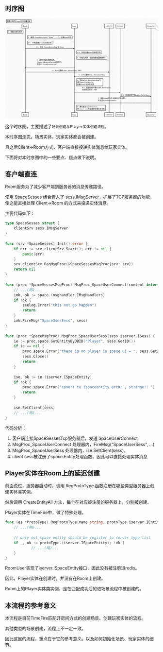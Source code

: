 ## 时序图

![图1](assets/h.jpg)

这个时序图，主要描述了`场景创建与Player实体创建流程`。

本时序图走完，场景实体、玩家实体都会被创建。

且之后Client->Room方式，客户端直接投递实体消息给玩家实体。

下面将对本时序图中的一些要点、疑点做下说明。

## 客户端直连

Room服务为了减少客户端到服务器的消息传递路径。

使用 SpaceSesses 组合嵌入了 sess.IMsgServer，扩展了TCP服务器的功能。使之能直接处理 Client->Room 的方式来投递实体消息。

主要代码如下：

```go
type SpaceSesses struct {
	clientSrv sess.IMsgServer
}

func (srv *SpaceSesses) Init() error {
	if err := srv.clientSrv.Start(); err != nil {
		panic(err)
	}
	srv.clientSrv.RegMsgProc(&SpaceSessesMsgProc{srv: srv})
	return nil
}

func (proc *SpaceSessesMsgProc) MsgProc_SpaceUserConnect(content interface{}) {
	// ...(略)...
	imh, ok := space.(msghandler.IMsgHandlers)
	if !ok {
		seelog.Error("this not go happen")
		return
	}
	imh.FireMsg("SpaceUserSess", sess)
}

func (proc *SpaceMsgProc) MsgProc_SpaceUserSess(sess iserver.ISess) {
	ie := proc.space.GetEntityByDBID("Player", sess.GetID())
	if ie == nil {
		proc.space.Error("there is no player in space ui = ", sess.GetID())
		sess.Close()
		return
	}

	ise, ok := ie.(iserver.ISpaceEntity)
	if !ok {
		proc.space.Error("conert to ispaceentity error , strange!! ")
		return
	}

	ise.SetClient(sess)
	// ...(略)...
}
```

代码分析：

  1. 客户端连接SpaceSessesTcp服务器后，发送 SpaceUserConnect
  1. MsgProc_SpaceUserConnect 处理器内，FireMsg("SpaceUserSess", ...)
  1. MsgProc_SpaceUserSess 处理器内，ise.SetClient(sess)。
  1. client sess被注册了space.Entity处理函数。因此可以直接处理实体消息

## Player实体在Room上的延迟创建

前面说过，服务器启动时，调用 RegProtoType 函数注册在哪些类型服务器上创建实体类实例。

然后调用 CreateEntityAll 方法，每个在对应被注册的服务器上，分别被创建。

Player实体在TimeFire中，做了特殊处理。

```go
func (es *ProtoType) RegProtoType(name string, protoType iserver.IEntity) {
	// ...(略)...

	// only not space entity should be register to server type list
	if _, ok := protoType.(iserver.ISpaceEntity); !ok {
			// ...(略)...
	}
}
```

RoomUser实现了iserver.ISpaceEntity接口，因此没有被注册进redis。

因此，Player实体在创建时，并没有在Room上创建。

Room上的Player实体类实例，是在匹配成功后的进场景流程中被创建的。

## 本流程的参考意义

本流程是目前TimeFire匹配开房间方式的创建场景、创建玩家实体的流程。

其他类型的场景创建，流程上不一定一致。

因此这里的流程，重点在于它的参考意义。以及如何初始化场景、玩家实体的细节。
